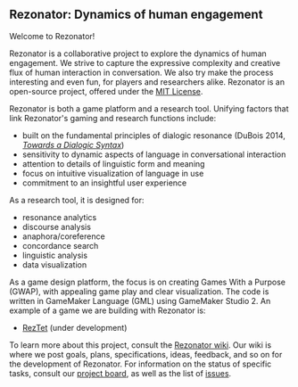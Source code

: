 ## Rezonator: Dynamics of human engagement

Welcome to Rezonator!

Rezonator is a collaborative project to explore the dynamics of human engagement. We strive to capture the expressive complexity and creative flux of human interaction in conversation. We also try make the process interesting and even fun, for players and researchers alike. Rezonator is an open-source project, offered under the [MIT License](https://github.com/johnwdubois/rezonator_v2/blob/master/LICENSE).

Rezonator is both a game platform and a research tool. Unifying factors that link Rezonator's gaming and research functions include:

* built on the fundamental principles of dialogic resonance (DuBois 2014, [_Towards a Dialogic Syntax_](https://github.com/johnwdubois/rezonator_v2/blob/master/DuBois_2014_Towards_a_Dialogic_Syntax.pdf))
* sensitivity to dynamic aspects of language in conversational interaction
* attention to details of linguistic form and meaning
* focus on intuitive visualization of language in use
* commitment to an insightful user experience

As a research tool, it is designed for:

* resonance analytics
* discourse analysis
* anaphora/coreference
* concordance search
* linguistic analysis
* data visualization

As a game design platform, the focus is on creating Games With a Purpose (GWAP), with appealing game play and clear visualization. The code is written in GameMaker Language (GML) using  GameMaker Studio 2. An example of a game we are building with Rezonator is:

* [RezTet](https://github.com/johnwdubois/rezonator_v2/wiki/6.1--RezTet:-A-game-of-words-in-all-the-right-places) (under development)

To learn more about this project, consult the [Rezonator wiki](https://github.com/johnwdubois/rezonator_v2/wiki). Our wiki is where we post goals, plans, specifications, ideas, feedback, and so on for the development of Rezonator. For information on the status of specific tasks, consult our [project board](https://github.com/johnwdubois/rezonator_v2/projects/1), as well as the list of [issues](https://github.com/johnwdubois/rezonator/issues).
